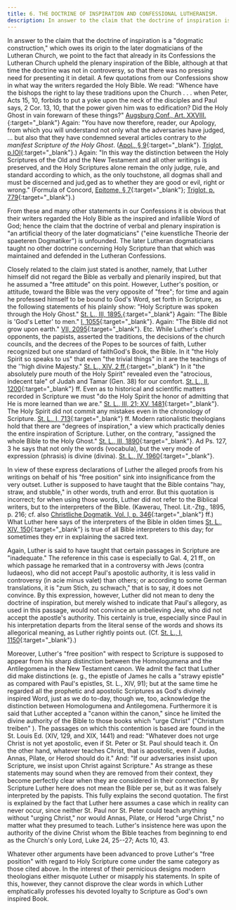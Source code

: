 ```yaml
---
title: 6. THE DOCTRINE OF INSPIRATION AND CONFESSIONAL LUTHERANISM.
description: In answer to the claim that the doctrine of inspiration is a "dogmatic construction," we point to the fact at that time the doctrine was not in controversy, so that there was no pressing need for presenting it in detail.
---
```


In answer to the claim that the doctrine of inspiration is a "dogmatic construction," which owes its origin to the later dogmaticians of the Lutheran Church, we point to the fact that already in its Confessions the Lutheran Church upheld the plenary inspiration of the Bible, although at that time the doctrine was not in controversy, so that there was no pressing need for presenting it in detail. A few quotations from our Confessions show in what way the writers regarded the Holy Bible. We read: "Whence have the bishops the right to lay these traditions upon the Church . . . when Peter, Acts 15, 10, forbids to put a yoke upon the neck of the disciples and Paul says, 2 Cor. 13, 10, that the power given him was to edification? Did the Holy Ghost in vain forewarn of these things?" [Augsburg Conf., Art. XXVIII.](https://boc.confident.faith/ac-xxviii-0042){:target="_blank"} Again: "You have now therefore, reader, our Apology, from which you will understand not only what the adversaries have judged, ... but also that they have condemned several articles contrary to _the manifest Scripture of the Holy Ghost_. ([Apol., § 9](https://boc.confident.faith/ap-preface-0009){:target="_blank"}. [Triglot, p.lOl](https://archive.org/details/concordiatriglot0000vari/page/100/mode/2up){:target="_blank"}.) Again: "In this way the distinction between the Holy Scriptures of the Old and the New Testament and all other writings is preserved, and the Holy Scriptures alone remain the only judge, rule, and standard according to which, as the only touchstone, all dogmas shall and must be discerned and jud,ged as to whether they are good or evil, right or wrong." (Formula of Concord, [Epitome, § 7](https://boc.confident.faith/ep-sum-0007){:target="_blank"}; [Triglot, p. 779](https://archive.org/details/concordiatriglot0000vari/page/778/mode/2up){:target="_blank"}.)

From these and many other statements in our Confessions it is obvious that their writers regarded the Holy Bible as the inspired and infallible Word of God; hence the claim that the doctrine of verbal and plenary inspiration is "an artificial theory of the later dogmaticians" ("eine kuenstliche Theorie der spaeteren Dogmatiker") is unfounded. The later Lutheran dogmaticians taught no other doctrine concerning Holy Scripture than that which was maintained and defended in the Lutheran Confessions.

Closely related to the claim just stated is another, namely, that Luther himself did not regard the Bible as verbally and plenarily inspired, but that he assumed a "free attitude" on this point. However, Luther's position, or attitude, toward the Bible was the very opposite of "free"; for time and again he professed himself to be bound to God's Word, set forth in Scripture, as the following statements of his plainly show: "Holy Scripture was spoken through the Holy Ghost." [St. L., III, 1895.](){:target="_blank"} Again: "The Bible is 'God's Letter' to men." [I, 1055](){:target="_blank"}. Again: "The Bible did not grow upon earth." [VII, 2095](){:target="_blank"}. Etc. While Luther's chief opponents, the papists, asserted the traditions, the decisions of the church councils, and the decrees of the Popes to be sources of faith, Luther recognized but one standard of faithGod's Book, the Bible. In it "the Holy Spirit so speaks to us" that even "the trivial things" in it are the teachings of the ''high divine Majesty." [St. L., XIV, 2 ff.](){:target="_blank"} In it "the absolutely pure mouth of the Holy Spirit" revealed even the "atrocious, indecent tale" of Judah and Tamar (Gen. 38) for our comfort. [St. L., II, 1200](){:target="_blank"} ff. Even as to historical and scientific matters recorded in Scripture we must "do the Holy Spirit the honor of admitting that He is more learned than we are." [St. L., III, 21; XV, 1481](){:target="_blank"}. The Holy Spirit did not commit any mistakes even in the chronology of Scripture. [St. L., I, 713](){:target="_blank"} ff. Modern rationalistic theologians hold that there are "degrees of inspiration," a view which practically denies the entire inspiration of Scripture. Luther, on the contrary, "assigned the whole Bible to the Holy Ghost." [St. L., III, 1890](){:target="_blank"}. Ad Ps. 127, 3 he says that not only the words (vocabula), but the very mode of expression (phrasis) is divine (divina). [St. L., IV, 1960](){:target="_blank"}.

In view of these express declarations of Luther the alleged proofs from his writings on behalf of his "free position" sink into insignificance from the very outset. Luther is supposed to have taught that the Bible contains "hay, straw, and stubble," in other words, truth and error. But this quotation is incorrect; for when using those words, Luther did not refer to the Biblical writers, but to the interpreters of the Bible. (Kawerau, Theol. Lit.-Ztg., 1895, p. 216; cf. also [Christliche Dogmatik, Vol. I, p. 346](){:target="_blank"} ff.) What Luther here says of the interpreters of the Bible in olden times [St. L., XIV, 150](){:target="_blank"} is true of all Bible interpreters to this day; for sometimes they err in explaining the sacred text.

Again, Luther is said to have taught that certain passages in Scripture are "inadequate." The reference in this case is especially to Gal. 4, 21 ff., on which passage he remarked that in a controversy with Jews (contra Iudaeos), who did not accept Paul's apostolic authority, it is less valid in controversy (in acie minus valet) than others; or according to some German translations, it is "zum Stich, zu schwach," that is to say, it does not convince. By this expression, however, Luther did not mean to deny the doctrine of inspiration, but merely wished to indicate that Paul's allegory, as used in this passage, would not convince an unbelieving Jew, who did not accept the apostle's authority. This certainly is true, especially since Paul in his interpretation departs from the literal sense of the words and shows its allegorical meaning, as Luther rightly points out. (Cf. [St. L., I, 1150](){:target="_blank"}.)

Moreover, Luther's "free position" with respect to Scripture is supposed to appear from his sharp distinction between the Homologumena and the Antilegomena in the New Testament canon. We admit the fact that Luther did make distinctions (e. g., the epistle of James he calls a "strawy epistle" as compared with Paul's epistles, St. L., XIV, 91); but at the same time he regarded all the prophetic and apostolic Scriptures as God's divinely inspired Word, just as we do to-day, though we, too, acknowledge the distinction between Homologumena and Antilegomena. Furthermore it is said that Luther accepted a "canon within the canon," since he limited the divine authority of the Bible to those books which "urge Christ" ("Christum treiben" ). The passages on which this contention is based are found in the St. Louis Ed. (XIV, 129, and XIX, 1441) and read: "Whatever does not urge Christ is not yet apostolic, even if St. Peter or St. Paul should teach it. On the other hand, whatever teaches Christ, that is apostolic, even if Judas, Annas, Pilate, or Herod should do it." And: "If our adversaries insist upon Scripture, we insist upon Christ against Scripture." As strange as these statements may sound when they are removed from their context, they become perfectly clear when they are considered in their connection. By Scripture Luther here does not mean the Bible per se, but as it was falsely interpreted by the papists. This fully explains the second quotation. The first is explained by the fact that Luther here assumes a case which in reality can never occur, since neither St. Paul nor St. Peter could teach anything without "urging Christ," nor would Annas, Pilate, or Herod "urge Christ," no matter what they presumed to teach. Luther's insistence here was upon the authority of the divine Christ whom the Bible teaches from beginning to end as the Church's only Lord, Luke 24, 25--27; Acts 10, 43.

Whatever other arguments have been advanced to prove Luther's "free position" with regard to Holy Scripture come under the same category as those cited above. In the interest of their pernicious designs modern theologians either misquote Luther or misapply his statements. In spite of this, however, they cannot disprove the clear words in which Luther emphatically professes his devoted loyalty to Scripture as God's own inspired Book.